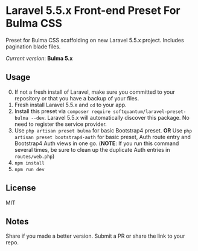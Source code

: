 # Laravel 5.5.x Front-end Preset For Bulma CSS

Preset for Bulma CSS scaffolding on new Laravel 5.5.x project.
Includes pagination blade files.

*Current version*: **Bulma 5.x**

## Usage
0. If not a fresh install of Laravel, make sure you committed to your repository or that you have a backup of your files.
1. Fresh install Laravel 5.5.x and `cd` to your app.
2. Install this preset via `composer require softquantum/laravel-preset-bulma --dev`. Laravel 5.5.x will automatically discover this package. No need to register the service provider.
3. Use `php artisan preset bulma` for basic Bootstrap4 preset. **OR** Use `php artisan preset bootstrap4-auth` for basic preset, Auth route entry and Bootstrap4 Auth views in one go. (**NOTE**: If you run this command several times, be sure to clean up the duplicate Auth entries in `routes/web.php`)
4. `npm install`
5. `npm run dev`

## License
MIT

## Notes
Share if you made a better version. Submit a PR or share the link to your repo. 
